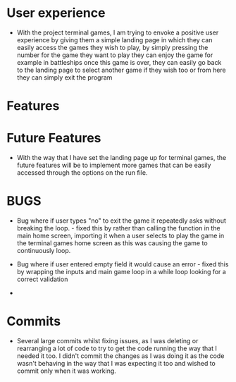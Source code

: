 # User experience

- With the project terminal games, I am trying to envoke a positive user experience by giving them a simple landing page in which they can easily access the games they wish to play, by simply pressing the number for the game they want to play they can enjoy the game for example in battleships once this game is over, they can easily go back to the landing page to select another game if they wish too or from here they can simply exit the program

# Features

# Future Features
- With the way that I have set the landing page up for terminal games, the future features will be to implement more games that can be easily accessed through the options on the run file.

# BUGS 
- Bug where if user types "no" to exit the game it repeatedly asks without breaking the loop. - fixed this by rather than calling the function in the main home screen, importing it when a user selects to play the game in the terminal games home screen as this was causing the game to continuously loop.

- Bug where if user entered empty field it would cause an error - fixed this by wrapping the inputs and main game loop in a while loop looking for a correct validation

- 


# Commits 
- Several large commits whilst fixing issues, as I was deleting or rearranging a lot of code to try to get the code running the way that I needed it too.
I didn't commit the changes as I was doing it as the code wasn't behaving in the way that I was expecting it too and wished to commit only when it was working.

